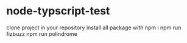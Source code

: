 # node-typscript-test
clone project in your repository
install all package with  npm i
npm run fizbuzz
npm run polindrome
